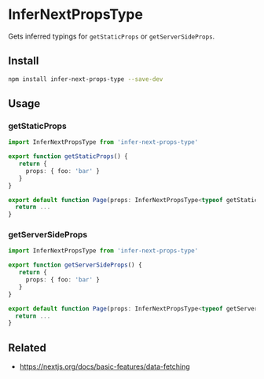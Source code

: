 # InferNextPropsType

Gets inferred typings for `getStaticProps` or `getServerSideProps`.

## Install

```sh
npm install infer-next-props-type --save-dev
```

## Usage

### getStaticProps

```ts
import InferNextPropsType from 'infer-next-props-type'

export function getStaticProps() {
   return {
     props: { foo: 'bar' }
   }
}

export default function Page(props: InferNextPropsType<typeof getStaticProps>) {
  return ...
}
```

### getServerSideProps

```ts
import InferNextPropsType from 'infer-next-props-type'

export function getServerSideProps() {
   return {
     props: { foo: 'bar' }
   }
}

export default function Page(props: InferNextPropsType<typeof getServerSideProps>) {
  return ...
}
```

## Related

- https://nextjs.org/docs/basic-features/data-fetching
